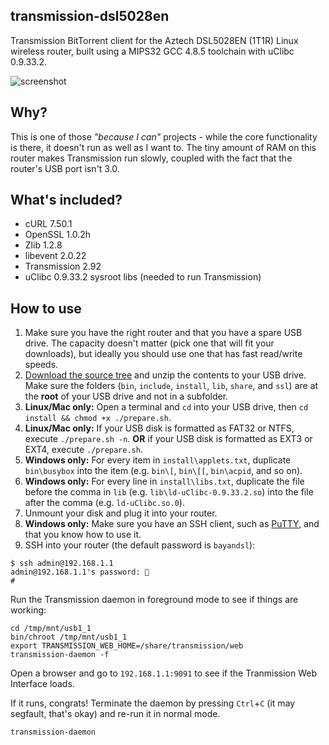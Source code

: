 transmission-dsl5028en
------------

Transmission BitTorrent client for the Aztech DSL5028EN (1T1R) Linux wireless router, built using a MIPS32 GCC 4.8.5 toolchain with uClibc 0.9.33.2.

![screenshot](http://i.imgur.com/JbDS9Zd.png)

## Why?

This is one of those *"because I can"* projects - while the core functionality is there, it doesn't run as well as I want to.
The tiny amount of RAM on this router makes Transmission run slowly, coupled with the fact that the router's USB port isn't 3.0.

## What's included?

* cURL 7.50.1
* OpenSSL 1.0.2h
* Zlib 1.2.8
* libevent 2.0.22
* Transmission 2.92
* uClibc 0.9.33.2 sysroot libs (needed to run Transmission)

## How to use

1. Make sure you have the right router and that you have a spare USB drive. The capacity doesn't matter (pick one that will fit your downloads), but ideally you should use one that has fast read/write speeds.
2. [Download the source tree](https://github.com/aureljared/transmission-dsl5028en/archive/master.zip) and unzip the contents to your USB drive. Make sure the folders (`bin`, `include`, `install`, `lib`, `share`, and `ssl`) are at the **root** of your USB drive and not in a subfolder.
3. **Linux/Mac only:** Open a terminal and `cd` into your USB drive, then `cd install && chmod +x ./prepare.sh`.
4. **Linux/Mac only:** If your USB disk is formatted as FAT32 or NTFS, execute `./prepare.sh -n`. **OR** if your USB disk is formatted as EXT3 or EXT4, execute `./prepare.sh`.
5. **Windows only:** For every item in `install\applets.txt`, duplicate `bin\busybox` into the item (e.g. `bin\[`, `bin\[[`, `bin\acpid`, and so on).
6. **Windows only:** For every line in `install\libs.txt`, duplicate the file before the comma in `lib` (e.g. `lib\ld-uClibc-0.9.33.2.so`) into the file after the comma (e.g. `ld-uClibc.so.0`).
7. Unmount your disk and plug it into your router.
8. **Windows only:** Make sure you have an SSH client, such as [PuTTY](http://www.putty.org), and that you know how to use it.
9. SSH into your router (the default password is `bayandsl`):
```
$ ssh admin@192.168.1.1
admin@192.168.1.1's password: 🔑
#
```
Run the Transmission daemon in foreground mode to see if things are working:
```
cd /tmp/mnt/usb1_1
bin/chroot /tmp/mnt/usb1_1
export TRANSMISSION_WEB_HOME=/share/transmission/web
transmission-daemon -f
```
Open a browser and go to `192.168.1.1:9091` to see if the Tranmission Web Interface loads.

If it runs, congrats! Terminate the daemon by pressing `Ctrl`+`C` (it may segfault, that's okay) and re-run it in normal mode.
```
transmission-daemon
```
